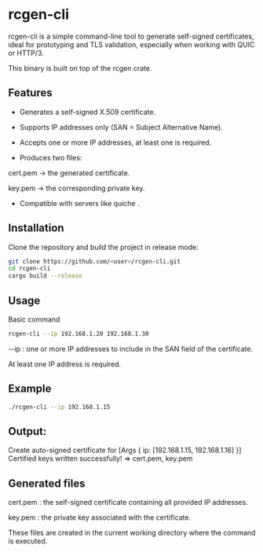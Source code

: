 # rcgen-cli

rcgen-cli is a simple command-line tool to generate self-signed certificates, ideal for prototyping and TLS validation, especially when working with QUIC or HTTP/3.

This binary is built on top of the rcgen
 crate.

## Features

- Generates a self-signed X.509 certificate.

- Supports IP addresses only (SAN = Subject Alternative Name).

- Accepts one or more IP addresses, at least one is required.

- Produces two files:

cert.pem → the generated certificate.

key.pem → the corresponding private key.

- Compatible with servers like quiche
.

## Installation

Clone the repository and build the project in release mode:
```bash 
git clone https://github.com/<user>/rcgen-cli.git
cd rcgen-cli
cargo build --release
```



## Usage

Basic command
```bash
rcgen-cli --ip 192.168.1.20 192.168.1.30
```


--ip : one or more IP addresses to include in the SAN field of the certificate.

At least one IP address is required.

## Example
```bash
./rcgen-cli --ip 192.168.1.15
```


## Output:

Create auto-signed certificate for [Args { ip: [192.168.1.15, 192.168.1.16] }]
Certified keys written successfully! => cert.pem, key.pem

 
 ## Generated files

cert.pem : the self-signed certificate containing all provided IP addresses.

key.pem : the private key associated with the certificate.

These files are created in the current working directory where the command is executed.
